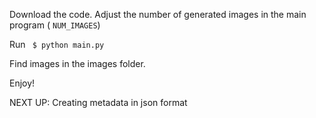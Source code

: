 Download the code.
Adjust the number of generated images in the main program ( `NUM_IMAGES`)

Run 
` $ python main.py` 

Find images in the images folder.

Enjoy! 

NEXT UP: Creating metadata in json format 